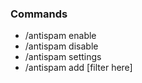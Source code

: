 ### Commands
  - /antispam enable
  - /antispam disable
  - /antispam settings
  - /antispam add [filter here]

